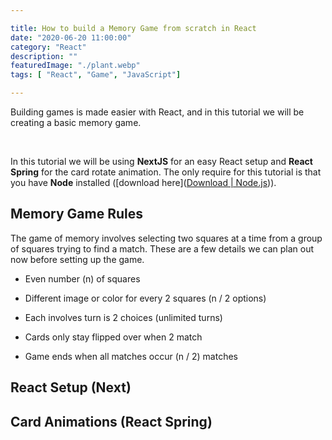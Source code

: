 ```yaml
---

title: How to build a Memory Game from scratch in React
date: "2020-06-20 11:00:00"
category: "React"
description: ""
featuredImage: "./plant.webp"
tags: [ "React", "Game", "JavaScript"]

---
```


Building games is made easier with React, and in this tutorial we will be creating a basic memory game.

&nbsp;

In this tutorial we will be using **NextJS** for an easy React setup and **React Spring** for the card rotate animation. The only require for this tutorial is that you have **Node** installed ([download here]([Download | Node.js](https://nodejs.org/en/download/))).

## Memory Game Rules

The game of memory involves selecting two squares at a time from a group of squares trying to find a match. These are a few details we can plan out now before setting up the game.

- Even number (n) of squares

- Different image or color for every 2 squares (n / 2 options)

- Each involves turn is 2 choices (unlimited turns)

- Cards only stay flipped over when 2 match

- Game ends when all matches occur (n / 2) matches



## React Setup (Next)







## Card Animations (React Spring)